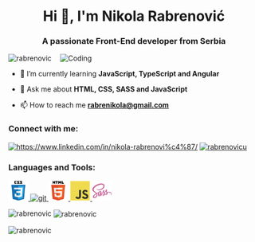 <h1 align="center">Hi 👋, I'm Nikola Rabrenović</h1>
<h3 align="center">A passionate Front-End developer from Serbia</h3>
<img align="right" alt="Coding" width="400" src="https://media.tenor.com/Yzeh4Z4UQuAAAAAC/viciadoemcodar.gif">

<p align="left"> <img src="https://komarev.com/ghpvc/?username=rabrenovic&label=Profile%20views&color=0e75b6&style=flat" alt="rabrenovic" /> </p>

- 🌱 I’m currently learning **JavaScript, TypeScript and Angular**

- 💬 Ask me about **HTML, CSS, SASS and JavaScript**

- 📫 How to reach me **rabrenikola@gmail.com**

<h3 align="left">Connect with me:</h3>
<p align="left">
<a href="https://linkedin.com/in/https://www.linkedin.com/in/nikola-rabrenovi%c4%87/" target="blank"><img align="center" src="https://raw.githubusercontent.com/rahuldkjain/github-profile-readme-generator/master/src/images/icons/Social/linked-in-alt.svg" alt="https://www.linkedin.com/in/nikola-rabrenovi%c4%87/" height="30" width="40" /></a>
<a href="https://instagram.com/rabrenovicu" target="blank"><img align="center" src="https://raw.githubusercontent.com/rahuldkjain/github-profile-readme-generator/master/src/images/icons/Social/instagram.svg" alt="rabrenovicu" height="30" width="40" /></a>
</p>

<h3 align="left">Languages and Tools:</h3>
<p align="left"> <a href="https://www.w3schools.com/css/" target="_blank" rel="noreferrer"> <img src="https://raw.githubusercontent.com/devicons/devicon/master/icons/css3/css3-original-wordmark.svg" alt="css3" width="40" height="40"/> </a> <a href="https://git-scm.com/" target="_blank" rel="noreferrer"> <img src="https://www.vectorlogo.zone/logos/git-scm/git-scm-icon.svg" alt="git" width="40" height="40"/> </a> <a href="https://www.w3.org/html/" target="_blank" rel="noreferrer"> <img src="https://raw.githubusercontent.com/devicons/devicon/master/icons/html5/html5-original-wordmark.svg" alt="html5" width="40" height="40"/> </a> <a href="https://developer.mozilla.org/en-US/docs/Web/JavaScript" target="_blank" rel="noreferrer"> <img src="https://raw.githubusercontent.com/devicons/devicon/master/icons/javascript/javascript-original.svg" alt="javascript" width="40" height="40"/> </a> <a href="https://sass-lang.com" target="_blank" rel="noreferrer"> <img src="https://raw.githubusercontent.com/devicons/devicon/master/icons/sass/sass-original.svg" alt="sass" width="40" height="40"/> </a> </p>

<p><img align="left" src="https://github-readme-stats.vercel.app/api/top-langs?username=rabrenovic&show_icons=true&locale=en&layout=compact" alt="rabrenovic" /></p>

<p>&nbsp;<img align="center" src="https://github-readme-stats.vercel.app/api?username=rabrenovic&show_icons=true&locale=en" alt="rabrenovic" /></p>

<p><img align="center" src="https://github-readme-streak-stats.herokuapp.com/?user=rabrenovic&" alt="rabrenovic" /></p>

